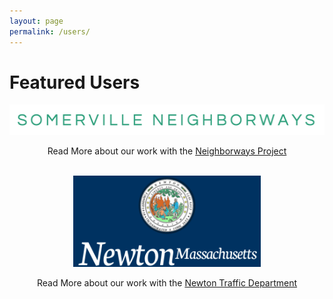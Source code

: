 ```yaml
---
layout: page
permalink: /users/
---
```


# Featured Users

<center>
<img src="/img/somerville_neighborways_logo.png">
<p>Read More about our work with the <a href="/users/neighborways/">Neighborways Project</a></p>
</center>

<br/>

<center>
<img src="/img/newton_logo.png" width="300">
<p>Read More about our work with the <a href="/users/newton/">Newton Traffic Department</a></p>
</center>
